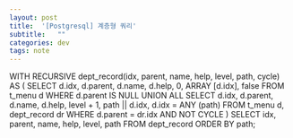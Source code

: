 ```yaml
---
layout: post
title:  '[Postgresql] 계층형 쿼리'
subtitle:   ""
categories: dev
tags: note
--- 
```

 
 
 

 WITH RECURSIVE dept_record(idx, parent, name, help, level, path, cycle) AS (
    SELECT
           d.idx,
           d.parent,
           d.name,
           d.help,
           0,
           ARRAY [d.idx],
           false
    FROM t_menu d
    WHERE d.parent IS NULL
    UNION ALL
    SELECT
           d.idx,
           d.parent,
           d.name,
           d.help,
           level + 1,
           path || d.idx,
           d.idx = ANY (path)
    FROM t_menu d,
         dept_record dr
    WHERE d.parent = dr.idx
      AND NOT CYCLE
    )
SELECT idx, parent, name, help, level, path
FROM dept_record
ORDER BY path;